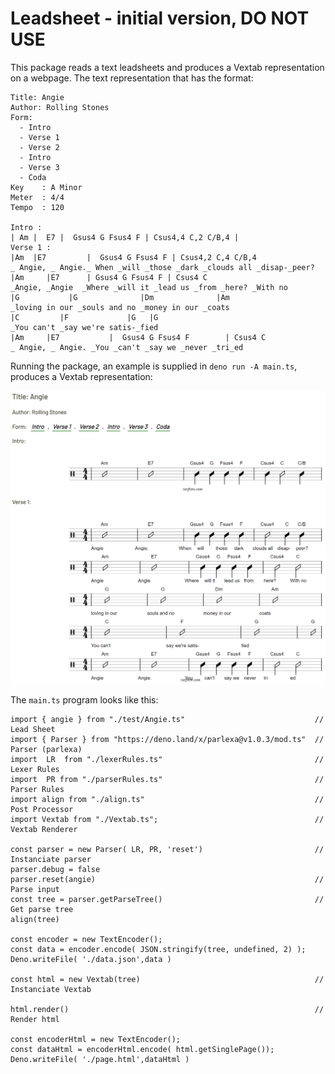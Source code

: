 # Leadsheet - initial version, DO NOT USE

This package reads a text leadsheets and produces a Vextab representation on a webpage. The text representation that has the format:
```
Title: Angie
Author: Rolling Stones
Form:  
  - Intro 
  - Verse 1
  - Verse 2
  - Intro
  - Verse 3
  - Coda
Key    : A Minor
Meter  : 4/4
Tempo  : 120                

Intro : 
| Am |  E7 |  Gsus4 G Fsus4 F | Csus4,4 C,2 C/B,4 |
Verse 1 :
|Am	 |E7         |  Gsus4 G Fsus4 F | Csus4,2 C,4 C/B,4
_ Angie, _ Angie._ When _will _those _dark _clouds all _disap-_peer?
|Am     |E7      | Gsus4 G Fsus4 F | Csus4 C
_Angie, _Angie  _Where _will it _lead us _from _here? _With no
|G	         |G              |Dm              |Am
_loving in our _souls and no _money in our _coats
|C	       |F	          |G   |G 
_You can't _say we're satis-_fied
|Am     |E7           |  Gsus4 G Fsus4 F        | Csus4 C
_ Angie, _ Angie. _You _can't _say we _never _tri_ed
```

Running the package, an example is supplied in `deno run -A main.ts`, produces a Vextab representation: 

![alt text](page.png "Vextab Example")

The `main.ts` program looks like this:

```
import { angie } from "./test/Angie.ts"                             // Lead Sheet
import { Parser } from "https://deno.land/x/parlexa@v1.0.3/mod.ts"  // Parser (parlexa)
import  LR  from "./lexerRules.ts"                                  // Lexer Rules
import  PR from "./parserRules.ts"                                  // Parser Rules
import align from "./align.ts"                                      // Post Processor
import Vextab from "./Vextab.ts";                                   // Vextab Renderer

const parser = new Parser( LR, PR, 'reset')                         // Instanciate parser
parser.debug = false
parser.reset(angie)                                                 // Parse input
const tree = parser.getParseTree()                                  // Get parse tree
align(tree)

const encoder = new TextEncoder();
const data = encoder.encode( JSON.stringify(tree, undefined, 2) );
Deno.writeFile( './data.json',data )

const html = new Vextab(tree)                                       // Instanciate Vextab

html.render()                                                       // Render html

const encoderHtml = new TextEncoder();
const dataHtml = encoderHtml.encode( html.getSinglePage());
Deno.writeFile( './page.html',dataHtml )
```





